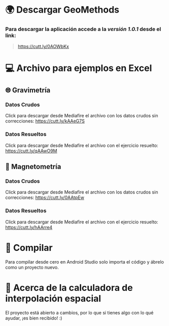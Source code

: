 # 🌍 Descargar GeoMethods

### Para descargar la aplicación accede a la ***versión 1.0.1*** desde el link:
>https://cutt.ly/0AOWbKx

# 💻 Archivo para ejemplos en Excel

## 🌐 Gravimetría

### Datos Crudos

Click para descargar desde Mediafire el archivo con los datos crudos sin correcciones:
https://cutt.ly/kAAeG7S

### Datos Resueltos

Click para descargar desde Mediafire el archivo con el ejercicio resuelto:
https://cutt.ly/qAAwO9M

## 🧲 Magnetometría

### Datos Crudos

Click para descargar desde Mediafire el archivo con los datos crudos sin correcciones:
https://cutt.ly/0AAtpEw

### Datos Resueltos

Click para descargar desde Mediafire el archivo con el ejercicio resuelto:
https://cutt.ly/hAArre4

# 🚀 Compilar

Para compilar desde cero en Android Studio solo importa el código y ábrelo como un proyecto nuevo.

# 🧮 Acerca de la calculadora de interpolación espacial

El proyecto está abierto a cambios, por lo que si tienes algo con lo qué ayudar, ¡es bien recibido! :)
